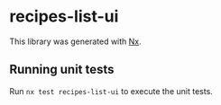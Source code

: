 # recipes-list-ui

This library was generated with [Nx](https://nx.dev).

## Running unit tests

Run `nx test recipes-list-ui` to execute the unit tests.
